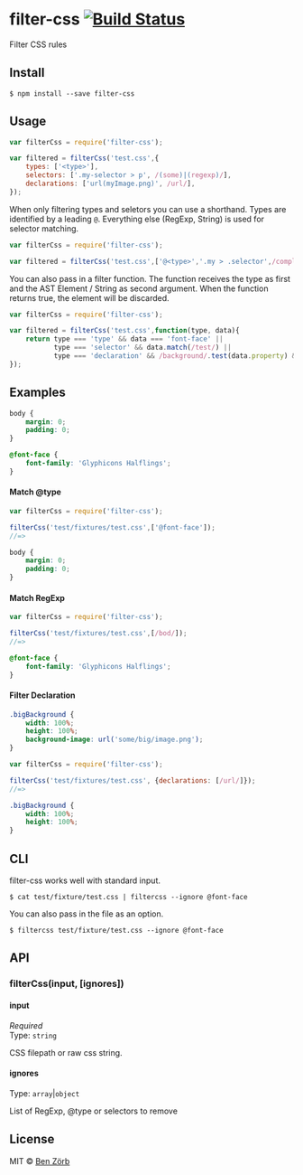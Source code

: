# filter-css [![Build Status](https://travis-ci.org/bezoerb/filter-css.svg?branch=master)](https://travis-ci.org/bezoerb/filter-css)

Filter CSS rules


## Install

```
$ npm install --save filter-css
```


## Usage

```js
var filterCss = require('filter-css');

var filtered = filterCss('test.css',{
    types: ['<type>'],
    selectors: ['.my-selector > p', /(some)|(regexp)/],
    declarations: ['url(myImage.png)', /url/],
});

```

When only filtering types and seletors you can use a shorthand.
Types are identified by a leading `@`. Everything else (RegExp, String) is used for selector matching.
```js
var filterCss = require('filter-css');

var filtered = filterCss('test.css',['@<type>','.my > .selector',/complete/]);

```

You can also pass in a filter function. The function receives the type as first and the AST Element / String as second argument. 
When the function returns true, the element will be discarded. 

```js
var filterCss = require('filter-css');

var filtered = filterCss('test.css',function(type, data){
	return type === 'type' && data === 'font-face' ||
		   type === 'selector' && data.match(/test/) ||
    	   type === 'declaration' && /background/.test(data.property) && /url/.test(data.value);
});

```
## Examples

```css
body {
	margin: 0;
	padding: 0;
}

@font-face {
	font-family: 'Glyphicons Halflings';
}
```

#### Match @type
```js
var filterCss = require('filter-css');

filterCss('test/fixtures/test.css',['@font-face']);
//=> 
```
```css
body {
	margin: 0;
	padding: 0;
}
```

#### Match RegExp

```js
var filterCss = require('filter-css');

filterCss('test/fixtures/test.css',[/bod/]);
//=> 
```
```css
@font-face {
	font-family: 'Glyphicons Halflings';
}
```

#### Filter Declaration
```css
.bigBackground {
	width: 100%;
	height: 100%;
	background-image: url('some/big/image.png');
}
```

```js
var filterCss = require('filter-css');

filterCss('test/fixtures/test.css', {declarations: [/url/]});
//=> 
```
```css
.bigBackground {
	width: 100%;
	height: 100%;
}
```

## CLI

filter-css works well with standard input.
```shell
$ cat test/fixture/test.css | filtercss --ignore @font-face
```
You can also pass in the file as an option.
```shell
$ filtercss test/fixture/test.css --ignore @font-face
```

## API

### filterCss(input, [ignores])

#### input

*Required*  
Type: `string`

CSS filepath or raw css string.

#### ignores

Type: `array`|`object`

List of RegExp, @type or selectors to remove 


## License

MIT © [Ben Zörb](http://sommerlaune.com)
